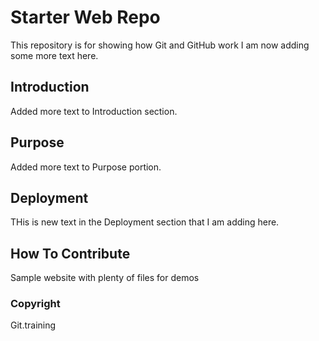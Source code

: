 # Starter Web Repo

This repository is for showing how Git and GitHub work
I am now adding some more text here. 

## Introduction

Added more text to Introduction section. 

## Purpose

Added more text to Purpose portion.

## Deployment

THis is new text in the Deployment section that I am adding here. 

## How To Contribute

Sample website with plenty of files for demos

### Copyright

Git.training